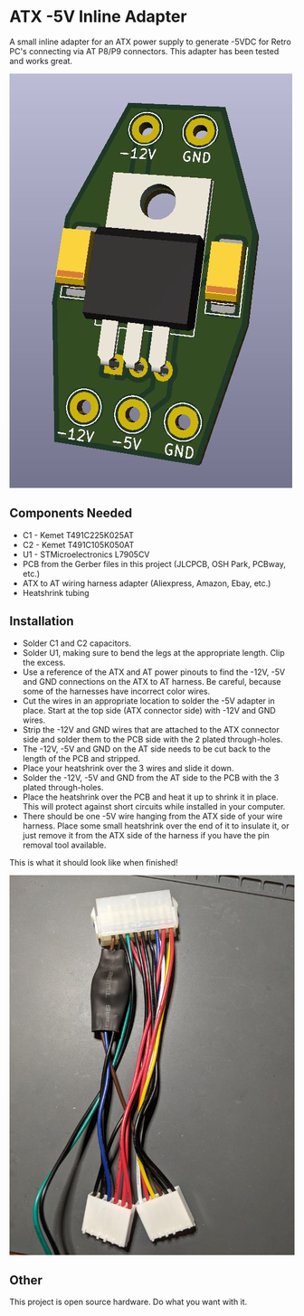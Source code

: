 # ATX -5V Inline Adapter
A small inline adapter for an ATX power supply to generate -5VDC for Retro PC's connecting via AT P8/P9 connectors. This adapter has been tested and works great.

![pcb](front.JPG)

## Components Needed
* C1 - Kemet T491C225K025AT
* C2 - Kemet T491C105K050AT
* U1 - STMicroelectronics L7905CV
* PCB from the Gerber files in this project (JLCPCB, OSH Park, PCBway, etc.)
* ATX to AT wiring harness adapter (Aliexpress, Amazon, Ebay, etc.)
* Heatshrink tubing

## Installation
* Solder C1 and C2 capacitors.
* Solder U1, making sure to bend the legs at the appropriate length. Clip the excess.
* Use a reference of the ATX and AT power pinouts to find the -12V, -5V and GND connections on the ATX to AT harness. Be careful, because some of the harnesses have incorrect color wires.
* Cut the wires in an appropriate location to solder the -5V adapter in place. Start at the top side (ATX connector side) with -12V and GND wires.
* Strip the -12V and GND wires that are attached to the ATX connector side and solder them to the PCB side with the 2 plated through-holes.
* The -12V, -5V and GND on the AT side needs to be cut back to the length of the PCB and stripped.
* Place your heatshrink over the 3 wires and slide it down.
* Solder the -12V, -5V and GND from the AT side to the PCB with the 3 plated through-holes.
* Place the heatshrink over the PCB and heat it up to shrink it in place. This will protect against short circuits while installed in your computer.
* There should be one -5V wire hanging from the ATX side of your wire harness. Place some small heatshrink over the end of it to insulate it, or just remove it from the ATX side of the harness if you have the pin removal tool available.

This is what it should look like when finished!

![installed](installed.jpg)

## Other
This project is open source hardware. Do what you want with it.

